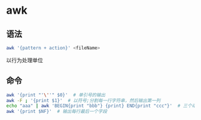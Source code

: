 # awk

## 语法

```bash
awk '{pattern + action}' <fileName>
```

以行为处理单位

## 命令

```bash
awk '{print "'\''" $0}'  # 单引号的输出
awk -F ; '{print $1}'  # 以符号;分割每一行字符串，然后输出第一列
echo "aaa" | awk 'BEGIN{print "bbb"} {print} END{print "ccc"}'  # 三个动作。先打印bbb，再打印aaa，最后打印ccc
awk '{print $NF}'  # 输出每行最后一个字段
```

